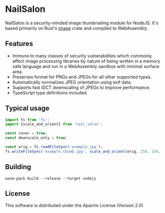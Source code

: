 # NailSalon

NailSalon is a security-minded image thumbnailing module for NodeJS. It's based primarily on Rust's [image](https://crates.io/crates/image) crate and compiled to WebAssembly.

## Features
 * Immune to many classes of security vulnerabilities which commonly affect image processing libraries by nature of being written in a memory safe language and run in a WebAssembly sandbox with minimal surface area.
 * Preserves format for PNGs and JPEGs for all other supported types.
 * Automatically normalizes JPEG orientation using exif data.
 * Supports fast IDCT downscaling of JPEGs to improve performance.
 * TypeScript type definitions included.

## Typical usage
```TypeScript
import fs from 'fs';
import {scale_and_orient} from 'nail_salon';

const cover = true;
const downscale_only = true;

const orig = fs.readFileSync('example.jpg');
fs.writeFileSync('example.thumb.jpg', scale_and_orient(orig, 256, 256, cover, downscale_only));
```

## Building
```shell
wasm-pack build --release --target nodejs
```

## License
This software is distributed under the Apache License (Version 2.0)

